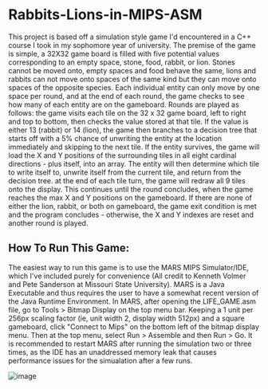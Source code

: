 # Rabbits-Lions-in-MIPS-ASM
This project is based off a simulation style game I'd encountered in a C++ course I took in my sophomore year of university. The premise of the game is simple, a 32X32 game board is filled with five potential values corresponding to an empty space, stone, food, rabbit, or lion. Stones cannot be moved onto, empty spaces and food behave the same, lions and rabbits can not move onto spaces of the same kind but they can move onto spaces of the opposite species. Each individual entity can only move by one space per round, and at the end of each round, the game checks to see how many of each entity are on the gameboard. Rounds are played as follows: the game visits each tile on the 32 x 32 game board, left to right and top to bottom, then checks the value stored at that tile. If the value is either 13 (rabbit) or 14 (lion), the game then branches to a decision tree that starts off with a 5% chance of unwriting the entity at the location immediately and skipping to the next tile. If the entity survives, the game will load the X and Y positions of the surrounding tiles in all eight cardinal directions - plus itself, into an array. The entity will then determine which tile to write itself to, unwrite itself from the current tile, and return from the decision tree. at the end of each tile turn, the game will redraw all 9 tiles onto the display. This continues until the round concludes, when the game reaches the max X and Y positions on the gameboard. If there are none of either the lion, rabbit, or both on gameboard, the game exit condition is met and the program concludes - otherwise, the X and Y indexes are reset and another round is played.

## How To Run This Game:
The easiest way to run this game is to use the MARS MIPS Simulator/IDE, which I've included purely for convenience (All credit to Kenneth Volmer and Pete Sanderson at Missouri State University). MARS is a Java Executable and thus requires the user to have a somewhat recent version of the Java Runtime Environment. In MARS, after opening the LIFE_GAME.asm file, go to Tools > Bitmap Display on the top menu bar. Keeping a 1 unit per 256px scaling factor (ie, unit width 2, display width 512px) and a square gameboard, click "Connect to Mips" on the bottom left of the bitmap display menu. Then at the top menu, select Run > Assemble and then Run > Go. It is recommended to restart MARS after running the simulation two or three times, as the IDE has an unaddressed memory leak that causes performance issues for the simualation after a few runs.

![image](https://user-images.githubusercontent.com/98863078/204690568-4182beb1-de10-4c40-b071-0d1827744527.png)
